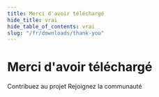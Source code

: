 ```yaml
---
title: Merci d'avoir téléchargé
hide_title: vrai
hide_table_of_contents: vrai
slug: "/fr/downloads/thank-you"
---
```


<div className="text-center margin-top--xl">

# Merci d'avoir téléchargé

<div className="row margin-bottom--lg padding--sm flex-center">
<Link className="button button--outline button--warning button--lg margin--sm" href="/contributing">
  Contribuez au projet
</Link>
<Link className="button button--outline button--info button--lg margin--sm" href="https://linwood.dev/matrix">
  Rejoignez la communauté
</Link>

</div>

</div>
